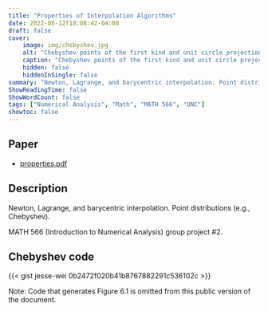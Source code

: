 ```yaml
---
title: "Properties of Interpolation Algorithms"
date: 2022-06-12T18:08:42-04:00
draft: false
cover:
    image: img/chebyshev.jpg
    alt: "Chebyshev points of the first kind and unit circle projection"
    caption: "Chebyshev points of the first kind and unit circle projection"
    hidden: false
    hiddenInSingle: false
summary: "Newton, Lagrange, and barycentric interpolation. Point distributions (e.g., Chebyshev). MATH566 (Intro to Numerical Analysis) group project #2."
ShowReadingTime: false
ShowWordCount: false
tags: ["Numerical Analysis", "Math", "MATH 566", "UNC"]
showtoc: false
---
```


## Paper

* [properties.pdf](https://drive.google.com/file/d/1TycieX_6Vuld8dgXyYmXEs6t5Q7rnTqX/view?usp=share_link)

## Description

Newton, Lagrange, and barycentric interpolation. Point distributions (e.g., Chebyshev).

MATH 566 (Introduction to Numerical Analysis) group project #2.

## Chebyshev code

{{< gist jesse-wei 0b2472f020b41b8767882291c536102c >}}

Note: Code that generates Figure 6.1 is omitted from this public version of the document.
